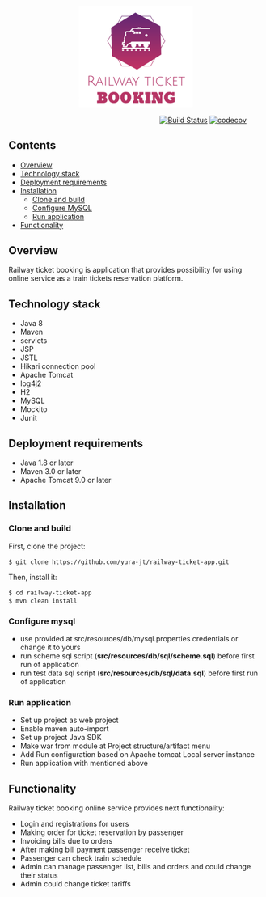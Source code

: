 <p align="center"><img width=45% src="https://github.com/yura-jt/railway-ticket-app/blob/dev/web/images/logo.png"></p>

&nbsp;&nbsp;&nbsp;&nbsp;&nbsp;&nbsp;&nbsp;&nbsp;&nbsp;&nbsp;&nbsp;&nbsp;&nbsp;&nbsp;&nbsp;&nbsp;&nbsp;&nbsp;&nbsp;&nbsp;&nbsp;&nbsp;&nbsp;&nbsp;&nbsp;&nbsp;&nbsp;&nbsp;&nbsp;&nbsp;&nbsp;&nbsp;&nbsp;&nbsp;&nbsp;&nbsp;&nbsp;&nbsp;&nbsp;&nbsp;&nbsp;&nbsp;&nbsp;&nbsp;&nbsp;&nbsp;&nbsp;&nbsp;&nbsp;&nbsp;&nbsp;&nbsp;&nbsp;&nbsp;&nbsp;&nbsp;&nbsp;&nbsp;&nbsp;&nbsp;&nbsp;&nbsp;&nbsp;&nbsp;&nbsp;&nbsp;&nbsp;&nbsp;&nbsp;&nbsp;&nbsp;&nbsp;&nbsp;&nbsp;&nbsp;
[![Build Status](https://travis-ci.com/yura-jt/railway-ticket-app.svg?branch=dev)](https://travis-ci.com/yura-jt/railway-ticket-app)
[![codecov](https://codecov.io/gh/yura-jt/railway-ticket-app/branch/dev/graph/badge.svg)](https://codecov.io/gh/yura-jt/railway-ticket-app)

## Contents

  - [Overview](#overview)
  - [Technology stack](#technology-stack)
  - [Deployment requirements](#deployment-requirements)
  - [Installation](#installation)
      - [Clone and build](#clone-and-build)
      - [Configure MySQL](#configure-mysql)
      - [Run application](#run-application)
  - [Functionality](#functionality)
  
  
## Overview
Railway ticket booking is application that provides possibility for using online service as a train tickets reservation platform.


## Technology stack
* Java 8
* Maven
* servlets
* JSP
* JSTL
* Hikari connection pool
* Apache Tomcat
* log4j2
* H2
* MySQL
* Mockito
* Junit


## Deployment requirements
* Java 1.8 or later
* Maven 3.0 or later
* Apache Tomcat 9.0 or later


## Installation

### Clone and build
First, clone the project:
```
$ git clone https://github.com/yura-jt/railway-ticket-app.git
```
Then, install it:
```
$ cd railway-ticket-app
$ mvn clean install
```

### Configure mysql
* use provided at src/resources/db/mysql.properties credentials or change it to yours 
* run scheme sql script (__src/resources/db/sql/scheme.sql__) before first run of application
* run test data sql script (__src/resources/db/sql/data.sql__) before first run of application

### Run application
* Set up project as web project
* Enable maven auto-import
* Set up project Java SDK
* Make war from module at Project structure/artifact menu
* Add Run configuration based on Apache tomcat Local server instance
* Run application with mentioned above 

## Functionality

Railway ticket booking online service provides next functionality:
* Login and registrations for users
* Making order for ticket reservation by passenger
* Invoicing bills due to orders
* After making bill payment passenger receive ticket
* Passenger can check train schedule
* Admin can manage passenger list, bills and orders and could change their status
* Admin could change ticket tariffs